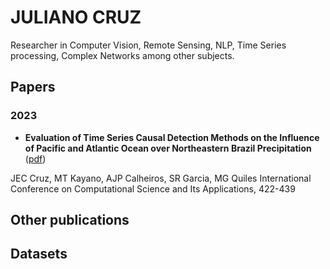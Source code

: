 # JULIANO CRUZ
Researcher in Computer Vision, Remote Sensing, NLP, Time Series processing, Complex Networks among other subjects. 

## Papers

### 2023
- **Evaluation of Time Series Causal Detection Methods on the Influence of Pacific and Atlantic Ocean over Northeastern Brazil Precipitation** ([pdf](https://github.com/jkreuz/publications/blob/main/papers/JCruz2023_ICCSA.pdf?raw=true))

JEC Cruz, MT Kayano, AJP Calheiros, SR Garcia, MG Quiles
International Conference on Computational Science and Its Applications, 422-439

## Other publications

## Datasets
